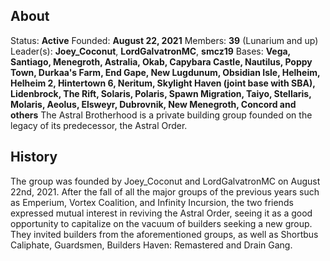 
## About
Status: **Active**
Founded: **August 22, 2021**
Members: **39** (Lunarium and up)
Leader(s): **Joey_Coconut**, **LordGalvatronMC**, **smcz19**
Bases: **Vega, Santiago, Menegroth, Astralia, Okab, Capybara Castle, Nautilus, Poppy Town, Durkaa's Farm, End Gape, New Lugdunum, Obsidian Isle, Helheim, Helheim 2, Hintertown 6, Neritum, Skylight Haven (joint base with SBA), Lidenbrock, The Rift, Solaris, Polaris, Spawn Migration, Taiyo, Stellaris, Molaris, Aeolus, Elsweyr, Dubrovnik, New Menegroth, Concord and others**
The Astral Brotherhood is a private building group founded on the legacy of its predecessor, the Astral Order.


## History
The group was founded by Joey_Coconut and LordGalvatronMC on August 22nd, 2021. After the fall of all the major groups of the previous years such as Emperium, Vortex Coalition, and Infinity Incursion, the two friends expressed mutual interest in reviving the Astral Order, seeing it as a good opportunity to capitalize on the vacuum of builders seeking a new group. They invited builders from the aforementioned groups, as well as Shortbus Caliphate, Guardsmen, Builders Haven: Remastered and Drain Gang.
